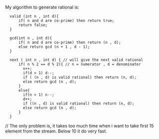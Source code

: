My algorithm to generate rational is:

      valid (int n , int d){
          if( n and d are co-prime) then return true;
          return false;
      }
      
      gcd(int n , int d){
          if( n and d are co-prime) then return (n , d);
          else return gcd (n + 1 , d - 1);
      }

      next ( int n , int d) { // will give the next valid rational
          if( n % 2 == d % 2){ // n = numerator , d = denominator
            n++;
            if(d > 1) d--;
            if ( (n , d) is valid rational) then return (n, d);
            else return gcd (n , d);
          }
          else{
            if(n > 1) n--;
            d++;
            if ((n , d) is valid rational) then return (n, d);
            else return gcd (n , d);
          }
      }


// The only problem is, it takes too much time when i want to take first 15 element from the stream. Below 10 it do very fast. 


